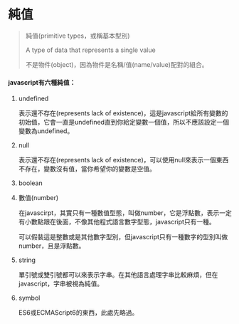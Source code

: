 # 純值

> 純值(primitive types，或稱基本型別)
>
> A type of data that represents a single value
>
> 不是物件(object)，因為物件是名稱/值(name/value)配對的組合。

#### javascript有六種純值：

1. undefined

   表示還不存在(represents lack of existence)，這是javascript給所有變數的初始值，它會一直是undefined直到你給定變數一個值，所以不應該設定一個變數為undefined。

2. null

   表示還不存在(represents lack of existence)，可以使用null來表示一個東西不存在，變數沒有值，當你希望你的變數是空值。

3. boolean

4. 數值(number)

   在javascirpt，其實只有一種數值型態，叫做number，它是浮點數，表示一定有小數點跟在後面，不像其他程式語言數字型態，javascript只有一種。

   可以假裝這是整數或是其他數字型別，但javascript只有一種數字的型別叫做number，且是浮點數。

5. string

   單引號或雙引號都可以來表示字串。在其他語言處理字串比較麻煩，但在javascript，字串被視為純值。

6. symbol

   ES6或ECMAScript6的東西，此處先略過。